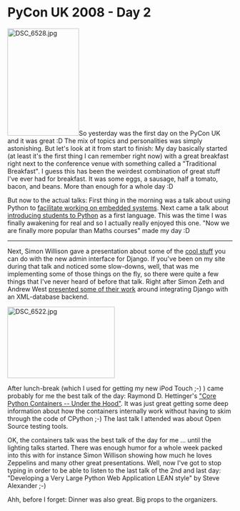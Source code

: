 # PyCon UK 2008 - Day 2

<a class="left" href="http://www.flickr.com/photos/zerok/2855018195/" title="DSC_6528.jpg by zeroK, on Flickr"><img src="http://farm4.static.flickr.com/3143/2855018195_f52ec1c16b_m.jpg" width="160" height="240" alt="DSC_6528.jpg" /></a>So yesterday was the first day on the PyCon UK and it was great :D The mix of topics and personalities was simply astonishing. But let's look at it from start to finish: My day basically started (at least it's the first thing I can remember right now) with a great breakfast right next to the conference venue with something called a "Traditional Breakfast". I guess this has been the weirdest combination of great stuff I've ever had for breakfast. It was some eggs, a sausage, half a tomato, bacon, and beans. More than enough for a whole day :D

But now to the actual talks: First thing in the morning was a talk about using Python to [facilitate working on embedded systems](http://www.pyconuk.org/talk_abstracts.html#48). Next came a talk about [introducing students to Python](http://www.pyconuk.org/talk_abstracts.html#18) as a first language. This was the time I was finally awakening for real and so I actually really enjoyed this one. "Now we are finally more popular than Maths courses" made my day :D


-------------------------------

Next, Simon Willison gave a presentation about some of the [cool stuff](http://www.pyconuk.org/talk_abstracts.html#20) you can do with the new admin interface for Django. If you've been on my site during that talk and noticed some slow-downs, well, that was me implementing some of those things on the fly, so there were quite a few things that I've never heard of before that talk. Right after Simon Zeth and Andrew West [presented some of their work](http://www.pyconuk.org/talk_abstracts.html#24) around integrating Django with an XML-database backend.

<a class="figure" href="http://www.flickr.com/photos/zerok/2855839016/" title="DSC_6522.jpg by zeroK, on Flickr"><img src="http://farm4.static.flickr.com/3274/2855839016_37bc9ca197_m.jpg" width="240" height="160" alt="DSC_6522.jpg" /></a>

After lunch-break (which I used for getting my new iPod Touch ;-) ) came probably for me the best talk of the day: Raymond D. Hettinger's ["Core Python Containers -- Under the Hood"](http://www.pyconuk.org/talk_abstracts.html#49). It was just great getting some deep information about how the containers internally work without having to skim through the code of CPython ;-) The last talk I attended was about Open Source testing tools. 

OK, the containers talk was the best talk of the day for me ... until the lighting talks started. There was enough humor for a whole week packed into this with for instance Simon Willison showing how much he loves Zeppelins and many other great presentations. Well, now I've got to stop typing in order to be able to listen to the last talk of the 2nd and last day: "Developing a Very Large Python Web Application LEAN style" by Steve Alexander ;-)

Ahh, before I forget: Dinner was also great. Big props to the organizers.